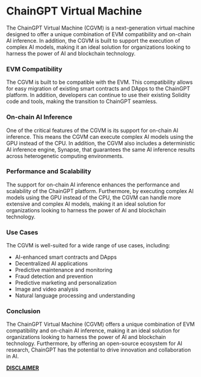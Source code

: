 # ChainGPT Virtual Machine

The ChainGPT Virtual Machine (CGVM) is a next-generation virtual machine designed to offer a unique combination of EVM compatibility and on-chain AI inference. In addition, the CGVM is built to support the execution of complex AI models, making it an ideal solution for organizations looking to harness the power of AI and blockchain technology.



### EVM Compatibility

The CGVM is built to be compatible with the EVM. This compatibility allows for easy migration of existing smart contracts and DApps to the ChainGPT platform. In addition, developers can continue to use their existing Solidity code and tools, making the transition to ChainGPT seamless.



### On-chain AI Inference

One of the critical features of the CGVM is its support for on-chain AI inference. This means the CGVM can execute complex AI models using the GPU instead of the CPU. In addition, the CGVM also includes a deterministic AI inference engine, Synapse, that guarantees the same AI inference results across heterogenetic computing environments.



### Performance and Scalability

The support for on-chain AI inference enhances the performance and scalability of the ChainGPT platform. Furthermore, by executing complex AI models using the GPU instead of the CPU, the CGVM can handle more extensive and complex AI models, making it an ideal solution for organizations looking to harness the power of AI and blockchain technology.



### Use Cases

The CGVM is well-suited for a wide range of use cases, including:

* AI-enhanced smart contracts and DApps
* Decentralized AI applications
* Predictive maintenance and monitoring
* Fraud detection and prevention
* Predictive marketing and personalization
* Image and video analysis
* Natural language processing and understanding



### Conclusion

The ChainGPT Virtual Machine (CGVM) offers a unique combination of EVM compatibility and on-chain AI inference, making it an ideal solution for organizations looking to harness the power of AI and blockchain technology. Furthermore, by offering an open-source ecosystem for AI research, ChainGPT has the potential to drive innovation and collaboration in AI.



[**DISCLAIMER**](../../../legal/disclaimer.md)
